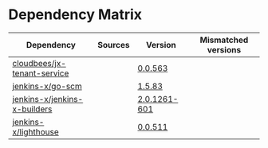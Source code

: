 # Dependency Matrix

Dependency | Sources | Version | Mismatched versions
---------- | ------- | ------- | -------------------
[cloudbees/jx-tenant-service](https://github.com/cloudbees/jx-tenant-service) |  | [0.0.563](https://github.com/cloudbees/jx-tenant-service/releases/tag/v0.0.563) | 
[jenkins-x/go-scm](https://github.com/jenkins-x/go-scm) |  | [1.5.83]() | 
[jenkins-x/jenkins-x-builders](https://github.com/jenkins-x/jenkins-x-builders) |  | [2.0.1261-601]() | 
[jenkins-x/lighthouse](https://github.com/jenkins-x/lighthouse) |  | [0.0.511]() | 
